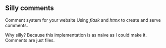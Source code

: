 ## Silly comments

Comment system for your website
Using *flask* and *htmx* to create and serve comments.

Why silly? Because this implementation is as naive as I could make it.
Comments are just files.
